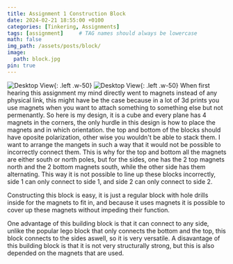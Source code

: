 ```yaml
---
title: Assignment 1 Construction Block 
date: 2024-02-21 18:55:00 +0100
categories: [Tinkering, Assignments]
tags: [assignment]     # TAG names should always be lowercase
math: false
img_path: /assets/posts/block/
image:
  path: block.jpg
pin: true
---
```


![Desktop View](magnets.jpg){: .left .w-50}
![Desktop View](face.jpg){: .left .w-50}
When first hearing this assignment my mind directly went to magnets instead of any physical link, 
this might have be the case because in a lot of 3d prints you use magnets when you want to attach something to something else but not permenantly. 
So here is my design, it is a cube and every plane has 4 magnets in the corners, 
the only hurdle in this design is how to place the magnets and in which orientation.
the top and bottom of the blocks should have oposite polarization,
other wise you wouldn't be able to stack them.
I want to arrange the mangets in such a way that it would not be possible to incorrectly connect them.
This is why for the top and bottom all the magnets are either south or north poles,
but for the sides, one has the 2 top magnets north and the 2 bottom magnets south, while the other side has them alternating.
This way it is not possible to line up these blocks incorrectly, side 1 can only connect to side 1, and side 2 can only connect to side 2.

Constructing this block is easy, it is just a regular block with hole drills inside for the magnets to fit in, 
and because it uses magnets it is possible to cover up these magnets without impeding their function.

One advantage of this building block is that it can connect to any side, unlike the popular lego block that only connects the bottom and the top, this block connects to the sides aswell, so it is very versatile.
A disavantage of this building block is that it is not very structurally strong, but this is also depended on the magnets that are used.

